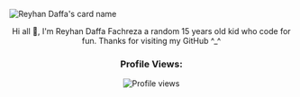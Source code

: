 ![Reyhan Daffa's card name](https://cardivo.vercel.app/api?name=Reyhan%20Daffa%20F.&description=Welcome%20To%20My%20GitHub%20😁&image=https://avatars.githubusercontent.com/u/106092370?v=4&backgroundColor=%23222C35&instagram=xx.zerrr&github=xxzerr&pattern=topography&colorPattern=%2347597E&fontColor=%23ddd&iconColor=%23fff&opacity=0.3)

<div align="center">
  Hi all 👋, I'm Reyhan Daffa Fachreza a random 15 years old kid who code for fun. Thanks for visiting my GitHub ^_^

<p align="right"> <h3>Profile Views:</h3> <img src="https://komarev.com/ghpvc/?username=xxzerr&style=flat"
    alt="Profile views" /> 
  </p>
